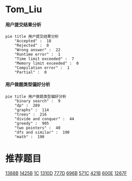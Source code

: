 # Tom_Liu

<!-- tabs:start -->



#### **用户提交结果分析**

```mermaid
pie title 用户提交结果分析
    "Accepted" :  18
    "Rejected" :  0
    "Wrong answer" :  22
    "Runtime error" :  1
    "Time limit exceeded" :  7
    "Memory limit exceeded" :  0
    "Compilation error" :  1
    "Partial" :  0
```

#### **用户做题类型偏好分析**

```mermaid
pie title 用户做题类型偏好分析
    "binary search" :  9
    "dp" :  289
    "graphs" :  114
    "trees" :  216
    "divide and conquer" :  44
    "greedy" :  905
    "two pointers" :  40
    "dfs and similar" :  190
    "math" :  190
```



<!-- tabs:end -->
# 推荐题目
[1388B](https://codeforces.com/contest/1388/problem/B)
[1425B](https://codeforces.com/contest/1425/problem/B)
[1C](https://codeforces.com/contest/1/problem/C)
[1310D](https://codeforces.com/contest/1310/problem/D)
[777D](https://codeforces.com/contest/777/problem/D)
[696B](https://codeforces.com/contest/696/problem/B)
[571C](https://codeforces.com/contest/571/problem/C)
[421B](https://codeforces.com/contest/421/problem/B)
[600E](https://codeforces.com/contest/600/problem/E)
[1267F](https://codeforces.com/contest/1267/problem/F)
